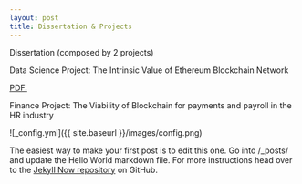 ```yaml
---
layout: post
title: Dissertation & Projects
---
```


Dissertation (composed by 2 projects) 

Data Science Project: The Intrinsic Value of Ethereum Blockchain Network 

<a href="J100x.github.io/images/The Intrinsic Value of Ethereum Blockchain Network.pdf" target="_The Intrinsic Value of Ethereum Blockchain Network">PDF.</a>

Finance Project: The Viability of Blockchain for payments and payroll in the HR industry

![_config.yml]({{ site.baseurl }}/images/config.png)

The easiest way to make your first post is to edit this one. Go into /_posts/ and update the Hello World markdown file. For more instructions head over to the [Jekyll Now repository](https://github.com/barryclark/jekyll-now) on GitHub.
